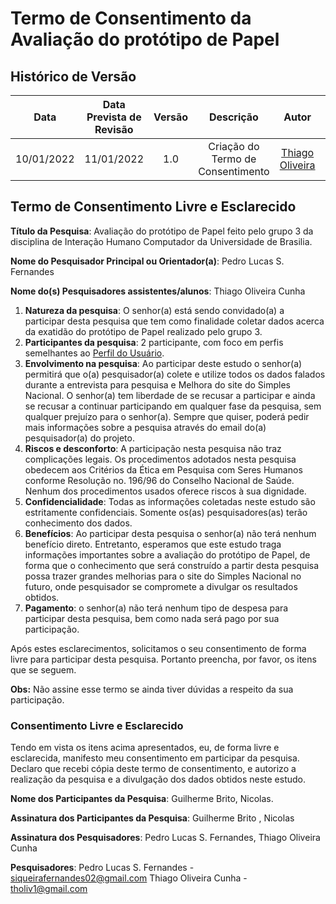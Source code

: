 # Termo de Consentimento da Avaliação do protótipo de Papel
## <a>Histórico de Versão</a>

|Data|Data Prevista de Revisão|Versão|Descrição|Autor|Revisor|
| :----------: |:----------:| :------: | :-----------: | :---------: |:---------: |
|10/01/2022|11/01/2022|1.0|Criação do Termo de Consentimento| [Thiago Oliveira](https://github.com/Thiab394)|[-](https://github.com/)

## <a>Termo de Consentimento Livre e Esclarecido</a>

**Título da Pesquisa**: Avaliação do protótipo de Papel feito pelo grupo 3 da disciplina de Interação Humano Computador da Universidade de Brasilia.

**Nome do Pesquisador Principal ou Orientador(a)**: Pedro Lucas S. Fernandes

**Nome do(s) Pesquisadores assistentes/alunos**: Thiago Oliveira Cunha

1.	**Natureza da pesquisa**: O senhor(a) está sendo convidado(a) a participar desta pesquisa que tem como finalidade coletar dados acerca da exatidão do protótipo de Papel realizado pelo grupo 3.
2.	**Participantes da pesquisa**: 2 participante, com foco em perfis semelhantes ao [Perfil do Usuário](https://interacao-humano-computador.github.io/2022.2-SimplesNacional/Tarefas/perfilUsuario/).
3.	**Envolvimento na pesquisa**: Ao participar deste estudo o senhor(a) permitirá que o(a) pesquisador(a) colete e utilize todos os dados falados durante a entrevista para pesquisa e 
Melhora do site do Simples Nacional. O senhor(a) tem liberdade de se recusar a participar e ainda se recusar a continuar participando em qualquer fase da pesquisa, 
sem qualquer prejuízo para o senhor(a). Sempre que quiser, poderá pedir mais informações sobre a pesquisa através do email do(a) pesquisador(a) do projeto.
4.	**Riscos e desconforto**: A participação nesta pesquisa não traz complicações legais. Os procedimentos adotados nesta pesquisa obedecem aos Critérios da Ética em Pesquisa com Seres Humanos conforme Resolução no. 196/96 do Conselho Nacional de Saúde. Nenhum dos procedimentos usados oferece riscos à sua dignidade.
5.	**Confidencialidade**: Todas as informações coletadas neste estudo são estritamente confidenciais. Somente os(as) pesquisadores(as) terão conhecimento dos dados.
6.	**Benefícios**: Ao participar desta pesquisa o senhor(a) não terá nenhum benefício direto. Entretanto, esperamos que este estudo traga informações importantes sobre a avaliação do protótipo de Papel,
de forma que o conhecimento que será construído a partir desta pesquisa possa trazer grandes melhorias para o site do Simples Nacional no futuro, 
onde pesquisador se compromete a divulgar os resultados obtidos. 
7.	**Pagamento**: o senhor(a) não terá nenhum tipo de despesa para participar desta pesquisa, bem como nada será pago por sua participação.

Após estes esclarecimentos, solicitamos o seu consentimento de forma livre para participar desta pesquisa. Portanto preencha, por favor, os itens que se seguem.

**Obs:** Não assine esse termo se ainda tiver dúvidas a respeito da sua participação.

### <a>Consentimento Livre e Esclarecido</a>
Tendo em vista os itens acima apresentados, eu, de forma livre e esclarecida, manifesto meu consentimento em participar da pesquisa. 
Declaro que recebi cópia deste termo de consentimento, e autorizo a realização da pesquisa e a divulgação dos dados obtidos neste estudo.


**Nome dos Participantes da Pesquisa**: Guilherme Brito, Nicolas.

**Assinatura dos Participantes da Pesquisa**: Guilherme Brito , Nicolas

**Assinatura dos Pesquisadores**: Pedro Lucas S. Fernandes, Thiago Oliveira Cunha

<!-- Para colocar a assinatura, peça para a pessoa assinar ou assine no papel, tire foto e coloque aqui a foto -->


**Pesquisadores**: Pedro Lucas S. Fernandes - siqueirafernandes02@gmail.com
Thiago Oliveira Cunha - tholiv1@gmail.com
